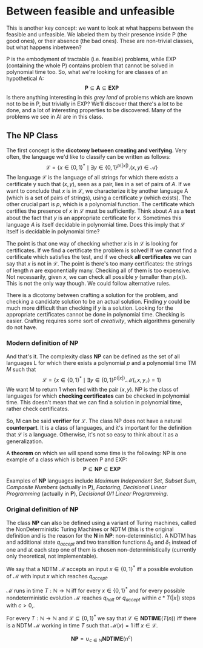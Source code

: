# Between feasible and unfeasible

This is another key concept: we want to look at what happens between the feasible and unfeasible. We labeled them by their presence inside P (the good ones), or their absence (the bad ones). These are non-trivial classes, but what happens inbetween?

P is the embodyment of tractable (i.e. feasible) problems, while EXP (containing the whole P) contains problem that cannot be solved in polynomial time too.
So, what we're looking for are classes of an hypothetical A:
$$
\mathbf{P} \subseteq \mathbf{A} \subseteq \mathbf{E X} \mathbf{P}
$$
Is there anything interesting in this *grey land* of problems which are known not to be in P, but trivially in EXP? We'll discover that there's a lot to be done, and a lot of interesting properties to be discovered. Many of the problems we see in AI are in this class. 

## The NP Class

The first concept is the **dicotomy between creating and verifying**.
Very often, the language we'd like to classify can be written as follows:
$$
\mathcal{L}=\left\{x \in\{0,1\}^{*} \mid \exists y \in\{0,1\}^{p(|x|)} .(x, y) \in \mathcal{A}\right\}
$$
The language $\mathcal{L}$ is the language of all strings for which there exists a certificate y such that $(x,y)$, seen as a pair, lies in a set of pairs of $A$.
If we want to conclude that $x$ is in $\mathcal{L}$, we characterize it by another language A (which is a set of pairs of strings), using a certificate $y$ (which exists).
The other crucial part is $p$, which is a polynomial function.
The certificate which certifies the presence of $x$ in $\mathcal{L}$ must be sufficiently.
Think about $A$ as a **test** about the fact that $y$ is an appropriate certificate for $x$. Sometimes this language $A$ is itself decidable in polynomial time.
Does this imply that $\mathcal{L}$ itself is decidable in polynomial time?

The point is that one way of checking whether $x$ is in $\mathcal{L}$ is looking for certificates. If we find a certificate the problem is solved!
If we cannot find a certificate which satisfies the test, and if we check **all certificates** we can say that $x$ is not in $\mathcal{L}$.
The point is there's too many certificates: the strings of length $n$ are exponentially many. Checking all of them is too expensive. Not necessarily, given $x$, we can check all possible $y$ (smaller than $p(x)$). This is not the only way though. We could follow alternative rules.

There is a dicotomy between crafting a solution for the problem, and checking a candidate solution to be an actual solution. Finding $y$ could be much more difficult than checking if $y$ is a solution. Looking for the appropriate certificates cannot be done in polynomial time. Checking is easier. Crafting requires some sort of *creativity*, which algorithms generally do not have. 

### Modern definition of NP

And that's it. The complexity class **NP** can be defined as the set of all languages L for which there exists a polynomial $p$ and a polynomial time TM $M$ such that
$$
\mathcal{L}=\left\{x \in\{0,1\}^{*} \mid \exists y \in\{0,1\}^{p(|x|)} . \mathcal{M}(\llcorner x, y\lrcorner)=1\right\}
$$
We want M to return 1 when fed with the pair $(x,y)$. NP is the class of languages for which **checking certificates** can be checked in polynomial time. This doesn't mean that we can find a solution in polynomial time, rather check certificates. 

So, M can be said **verifier** for $\mathcal{L}$. The class NP does not have a natural **counterpart**. It is a class of languages, and it's important for the definition that $\mathcal{L}$ is a language. Otherwise, it's not so easy to think about it as a generalization.

A **theorem** on which we will spend some time is the following: NP is one example of a class which is between P and EXP:
$$
\mathbf{P} \subseteq \mathbf{N P} \subseteq \mathbf{E X P}
$$

Examples of $\mathbf{N P}$ languages include *Maximum Independent Set*, *Subset Sum*, *Composite Numbers* (actually in $\mathbf{P}$), *Factoring*, *Decisional Linear Programming* (actually in $\mathbf{P}$), *Decisional 0/1 Linear Programming*.

### Original definition of NP

The class $\mathbf{N P}$ can also be defined using a variant of Turing machines, called the NonDeterministic Turing Machines or NDTM (this is the original definition and is the reason for the $\mathbf{N}$ in $\mathbf{N P}$: non-deterministic).
A NDTM has and additional state $q_{accept}$ and two transition functions $\delta_0$ and $\delta_1$ instead of one and at each step one of them is chosen non-deterministically (currently only theoretical, not implementable).

We say that a NDTM $\mathcal{M}$ accepts an input $x\in\{0,1\}^*$ iff a possible evolution of $\mathcal{M}$ with input $x$ which reaches $q_{accept}$.

$\mathcal{M}$ runs in time $T:\mathbb{N} \to \mathbb{N}$ iff for every $x\in\{0,1\}^*$ and for every possible nondeterministic evolution $\mathcal{M}$ reaches $q_{halt}$ or $q_{accept}$ within $c*T(|x|)$ steps with $c>0,$.

For every $T:\mathbb{N} \to \mathbb{N}$ and $\mathcal{L}\subseteq \{0,1\}^*$ we say that $\mathcal{L}\in \mathbf{NDTIME}(T(n))$ iff there is a NDTM $\mathcal{M}$ working in time $T$ such that $\mathcal{M}(x)=1$ iff $x\in\mathcal{L}$.

$$
\mathbf{N P} = \cup_{c\in\mathbb{N}} \mathbf{NDTIME}(n^c)
$$

